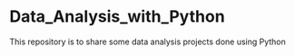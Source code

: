 # Data_Analysis_with_Python
This repository is to share some data analysis projects done using Python
